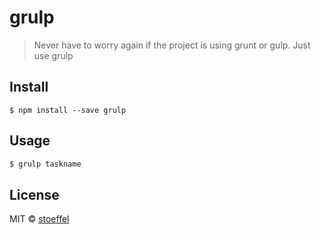 # grulp

> Never have to worry again if the project is using grunt or gulp. Just use grulp


## Install

```
$ npm install --save grulp
```


## Usage

```bash
$ grulp taskname
```

## License

MIT © [stoeffel](http://schtoeffel.ch)
